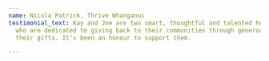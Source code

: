 ```yaml
---
name: Nicola Patrick, Thrive Whanganui
testimonial_text: Kay and Joe are two smart, thoughtful and talented human beings
  who are dedicated to giving back to their communities through generously sharing
  their gifts. It’s been an honour to support them.

---
```


